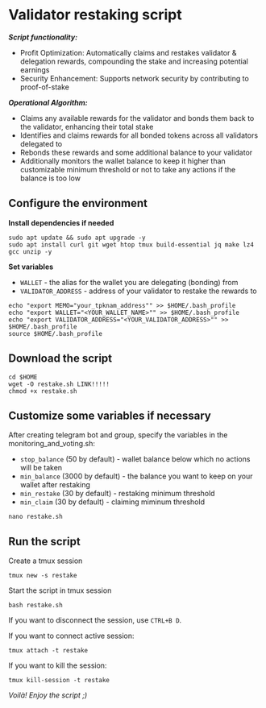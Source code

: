# Validator restaking script

***Script functionality:***
- Profit Optimization: Automatically claims and restakes validator & delegation rewards, compounding the stake and increasing potential earnings
- Security Enhancement: Supports network security by contributing to proof-of-stake

***Operational Algorithm:***
- Claims any available rewards for the validator and bonds them back to the validator, enhancing their total stake
- Identifies and claims rewards for all bonded tokens across all validators delegated to
- Rebonds these rewards and some additional balance to your validator
- Additionally monitors the wallet balance to keep it higher than customizable minimum threshold or not to take any actions if the balance is too low

## Configure the environment
**Install dependencies if needed**
~~~
sudo apt update && sudo apt upgrade -y
sudo apt install curl git wget htop tmux build-essential jq make lz4 gcc unzip -y
~~~

**Set variables**
- `WALLET` - the alias for the wallet you are delegating (bonding) from
- `VALIDATOR_ADDRESS` - address of your validator to restake the rewards to
~~~
echo "export MEMO="your_tpknam_address"" >> $HOME/.bash_profile
echo "export WALLET="<YOUR_WALLET_NAME>"" >> $HOME/.bash_profile
echo "export VALIDATOR_ADDRESS="<YOUR_VALIDATOR_ADDRESS>"" >> $HOME/.bash_profile
source $HOME/.bash_profile
~~~

## Download the script
~~~
cd $HOME
wget -O restake.sh LINK!!!!!
chmod +x restake.sh
~~~

## Customize some variables if necessary

After creating telegram bot and group, specify the variables in the monitoring_and_voting.sh:
- `stop_balance` (50 by default) - wallet balance below which no actions will be taken
- `min_balance` (3000 by default) - the balance you want to keep on your wallet after restaking
- `min_restake` (30 by default) - restaking minimum threshold
- `min_claim` (30 by default) - claiming miminum threshold
~~~
nano restake.sh
~~~

## Run the script 
Create a tmux session
~~~
tmux new -s restake
~~~

Start the script in tmux session
~~~
bash restake.sh
~~~

If you want to disconnect the session, use `CTRL+B D`. 

If you want to connect active session:
~~~
tmux attach -t restake
~~~

If you want to kill the session:
~~~
tmux kill-session -t restake
~~~


_Voilà! Enjoy the script ;)_

